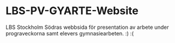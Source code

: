 # LBS-PV-GYARTE-Website
LBS Stockholm Södras webbsida för presentation av arbete under prograveckorna samt elevers gymnasiearbeten. :) :(
